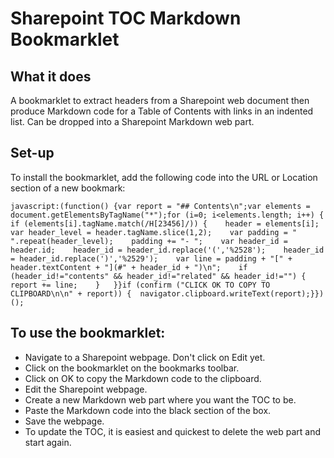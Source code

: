 # Sharepoint TOC Markdown Bookmarklet

## What it does
A bookmarklet to extract headers from a Sharepoint web document then produce Markdown code for a Table of Contents with links in an indented list. Can be dropped into a Sharepoint Markdown web part.

## Set-up
To install the bookmarklet, add the following code into the URL or Location section of a new bookmark:

```javascript:(function() {var report = "## Contents\n";var elements = document.getElementsByTagName("*");for (i=0; i<elements.length; i++) {  if (elements[i].tagName.match(/H[23456]/)) {    header = elements[i];    var header_level = header.tagName.slice(1,2);    var padding = " ".repeat(header_level);    padding += "- ";    var header_id = header.id;    header_id = header_id.replace('(','%2528');    header_id = header_id.replace(')','%2529');    var line = padding + "[" + header.textContent + "](#" + header_id + ")\n";    if (header_id!="contents" && header_id!="related" && header_id!="") {      report += line;    }   }}if (confirm ("CLICK OK TO COPY TO CLIPBOARD\n\n" + report)) {  navigator.clipboard.writeText(report);}})();```

## To use the bookmarklet:
* Navigate to a Sharepoint webpage. Don't click on Edit yet.
* Click on the bookmarklet on the bookmarks toolbar.
* Click on OK to copy the Markdown code to the clipboard.
* Edit the Sharepoint webpage.
* Create a new Markdown web part where you want the TOC to be.
* Paste the Markdown code into the black section of the box.
* Save the webpage.
* To update the TOC, it is easiest and quickest to delete the web part and start again.
